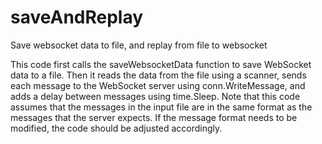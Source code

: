 # saveAndReplay
Save websocket data to file, and replay from file to websocket

This code first calls the saveWebsocketData function to save WebSocket data to a file. Then it reads the data from the file using a scanner, sends each message to the WebSocket server using conn.WriteMessage, and adds a delay between messages using time.Sleep. Note that this code assumes that the messages in the input file are in the same format as the messages that the server expects. If the message format needs to be modified, the code should be adjusted accordingly.
